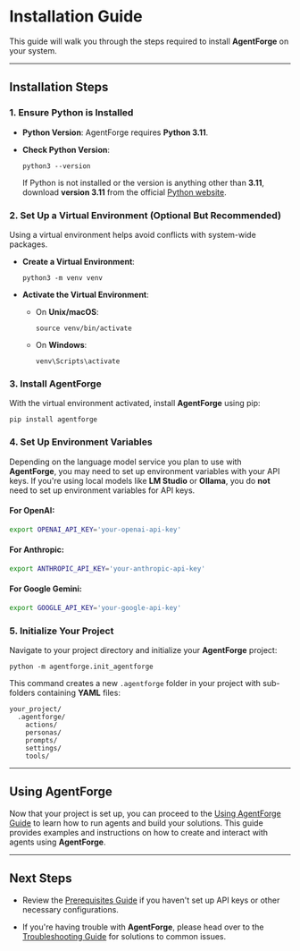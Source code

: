 # Installation Guide

This guide will walk you through the steps required to install **AgentForge** on your system.

---

## Installation Steps

### 1. Ensure Python is Installed

- **Python Version**: AgentForge requires **Python 3.11**.
- **Check Python Version**:

  ```shell
  python3 --version
  ```
  
  If Python is not installed or the version is anything other than **3.11**, download **version 3.11** from the official [Python website](https://www.python.org/downloads/).

### 2. Set Up a Virtual Environment (Optional But Recommended)

Using a virtual environment helps avoid conflicts with system-wide packages.

- **Create a Virtual Environment**:

  ```shell
  python3 -m venv venv
  ```

- **Activate the Virtual Environment**:

  - On **Unix/macOS**:

    ```shell
    source venv/bin/activate
    ```

  - On **Windows**:

    ```shell
    venv\Scripts\activate
    ```

### 3. Install AgentForge

With the virtual environment activated, install **AgentForge** using pip:

```shell
pip install agentforge
```

### 4. Set Up Environment Variables

Depending on the language model service you plan to use with **AgentForge**, you may need to set up environment variables with your API keys. If you're using local models like **LM Studio** or **Ollama**, you do **not** need to set up environment variables for API keys.

#### For OpenAI:

```bash
export OPENAI_API_KEY='your-openai-api-key'
```

#### For Anthropic:

```bash
export ANTHROPIC_API_KEY='your-anthropic-api-key'
```

#### For Google Gemini:

```bash
export GOOGLE_API_KEY='your-google-api-key'
```

### 5. Initialize Your Project

Navigate to your project directory and initialize your **AgentForge** project:

```shell
python -m agentforge.init_agentforge
```

This command creates a new `.agentforge` folder in your project with sub-folders containing **YAML** files:

```
your_project/
  .agentforge/
    actions/
    personas/
    prompts/
    settings/
    tools/
```

---

## Using AgentForge

Now that your project is set up, you can proceed to the [Using AgentForge Guide](UsingAgentForge.md) to learn how to run agents and build your solutions. This guide provides examples and instructions on how to create and interact with agents using **AgentForge**.

---

## Next Steps

- Review the [Prerequisites Guide](PrerequisitesGuide.md) if you haven't set up API keys or other necessary configurations.

- If you're having trouble with **AgentForge**, please head over to the [Troubleshooting Guide](TroubleshootingGuide.md) for solutions to common issues.